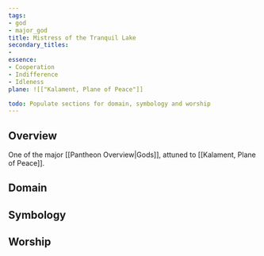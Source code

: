 ```yaml
---
tags:
- god
- major_god
title: Mistress of the Tranquil Lake
secondary_titles:
- 
essence:
- Cooperation
- Indifference
- Idleness
plane: ![["Kalament, Plane of Peace"]]

todo: Populate sections for domain, symbology and worship
---
```

## Overview
One of the major [[Pantheon Overview|Gods]], attuned to [[Kalament, Plane of Peace]].
## Domain

## Symbology

## Worship
